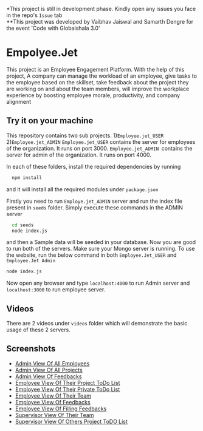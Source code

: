 *This project is still in development phase. Kindly open any issues you face in the repo's `Issue` tab                                                       
**This project was developed by Vaibhav Jaiswal and Samarth Dengre for the event 'Code with Globalshala 3.0'

# Empolyee.Jet

This project is an Employee Engagement Platform. With the help of this project, A company can manage the workload of an employee, give tasks to the employee based on the skillset, take feedback about the project they are working on and about the team members, will improve the workplace experience by boosting employee morale, productivity, and company alignment

## Try it on your machine
This repository contains two sub projects. 
1)`Employee.jet_USER`
2)`Employee.jet_ADMIN`
`Employee.jet_USER` contains the server for employees of the organization. It runs on port 3000.
`Employee.jet_ADMIN `contains the server for admin of the organization. It runs on port 4000.

In each of these folders, install the required dependencies by running
```bash
  npm install 
```
and it will install all the required modules under `package.json`

Firstly you need to run `Employe.jet_ADMIN` server and run the index file present in `seeds` folder.
Simply execute these commands in the ADMIN server
```bash
  cd seeds
  node index.js
```
and then a Sample data will be seeded in your database. Now you are good to run both of the servers.
Make sure your Mongo server is running.
To use the website, run the below command in both `Employee.Jet_USER` and `Employee.Jet Admin`
```bash
node index.js
```
Now open any browser and type `localhost:4000` to run Admin server and `localhost:3000` to run employee server.

## Videos
There are 2 videos under `videos` folder which will demonstrate the basic usage of these 2 servers.


## Screenshots

- [Admin View Of All Employees](https://asset.cloudinary.com/dodw1eaic/025db36858ecb4fdaddfece9ad83f98f)
- [Admin View Of All Projects](https://asset.cloudinary.com/dodw1eaic/386ee8d24ac06928dda2a9839c30365b)
- [Admin View Of Feedbacks](https://asset.cloudinary.com/dodw1eaic/ab15a71391c809ecc948671437664c1d)
- [Employee View Of Their Project ToDo List](https://asset.cloudinary.com/dodw1eaic/12cfef960fedf7ba6f093e4876ba469b)
- [Employee View Of Their Private ToDo List](https://asset.cloudinary.com/dodw1eaic/b4dcbe186b86ed4ac0c8ff05efd14022)
- [Employee View Of Their Team](https://asset.cloudinary.com/dodw1eaic/28cbc29fbe10f1e18368b7d29f3b0d6d)
- [Employee View Of Feedbacks](https://asset.cloudinary.com/dodw1eaic/82db4733a3685178d2d2251a72540488)
- [Employee View Of Filling Feedbacks](https://asset.cloudinary.com/dodw1eaic/228d69fc28828a2523e3f5445b6364d3)
- [Supervisor View Of Their Team](https://asset.cloudinary.com/dodw1eaic/25ae921f65ab491dd9465b8dfb4717de)
- [Supervisor View Of Others Project ToDO List](https://asset.cloudinary.com/dodw1eaic/72fbe476b563856c05528b098de1d7cf)

